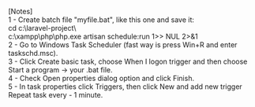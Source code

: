 [Notes]  
1 - Create batch file "myfile.bat", like this one and save it:  
cd c:\laravel-project\  
c:\xampp\php\php.exe artisan schedule:run 1>> NUL 2>&1  
2 - Go to Windows Task Scheduler (fast way is press Win+R and enter taskschd.msc).  
3 - Click Create basic task, choose When I logon trigger and then choose Start a program -> your .bat file.  
4 - Check Open properties dialog option and click Finish.  
5 - In task properties click Triggers, then click New and add new trigger Repeat task every - 1 minute.  